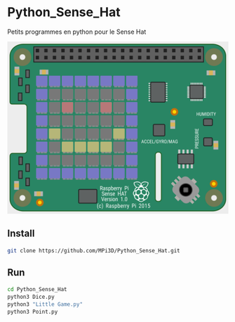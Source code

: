 # Python_Sense_Hat

Petits programmes en python pour le Sense Hat

![Python Sense Hat](/python_sense_hat.png)

## Install

``` sh
git clone https://github.com/MPi3D/Python_Sense_Hat.git
```

## Run

``` sh
cd Python_Sense_Hat
python3 Dice.py
python3 "Little Game.py"
python3 Point.py
```
